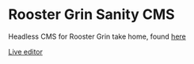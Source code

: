 # Rooster Grin Sanity CMS

Headless CMS for Rooster Grin take home, found [here](https://github.com/alliecaton/roostergrin-test)

[Live editor](https://alliecaton.github.io/roostergrin-test/)
